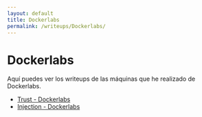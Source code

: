 ```yaml
---
layout: default
title: Dockerlabs
permalink: /writeups/Dockerlabs/
---
```


# Dockerlabs

Aquí puedes ver los writeups de las máquinas que he realizado de Dockerlabs.

- [Trust - Dockerlabs](trust.md)
- [Injection - Dockerlabs](injection.md)

